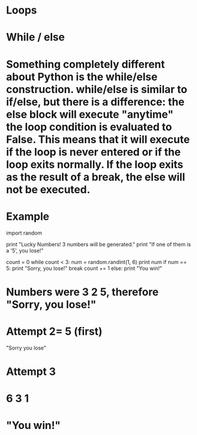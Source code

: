 # Loops
# While / else

# Something completely different about Python is the while/else construction. while/else is similar to if/else, but there is a difference: the else block will execute "anytime" the loop condition is evaluated to False. This means that it will execute if the loop is never entered or if the loop exits normally. If the loop exits as the result of a break, the else will not be executed.



# Example

import random

print "Lucky Numbers! 3 numbers will be generated."
print "If one of them is a '5', you lose!"

count = 0
while count < 3:
  num = random.randint(1, 6)
  print num
  if num == 5:
    print "Sorry, you lose!"
    break
  count += 1
else:
  print "You win!"
# Numbers were 3 2 5, therefore "Sorry, you lose!"

# Attempt 2= 5 (first)
"Sorry you lose" 

# Attempt 3 
# 6 3 1 
# "You win!" 
